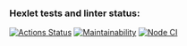 ### Hexlet tests and linter status:

[![Actions Status](https://github.com/Fedinyak/frontend-project-lvl3/workflows/hexlet-check/badge.svg)](https://github.com/Fedinyak/frontend-project-lvl3/actions)
[![Maintainability](https://api.codeclimate.com/v1/badges/37b25660ed1fd54683c5/maintainability)](https://codeclimate.com/github/Fedinyak/frontend-project-lvl3/maintainability)
[![Node CI](https://github.com/Fedinyak/frontend-project-lvl3/workflows/Node%20CI/badge.svg)](https://github.com/Fedinyak/frontend-project-lvl3/actions)

